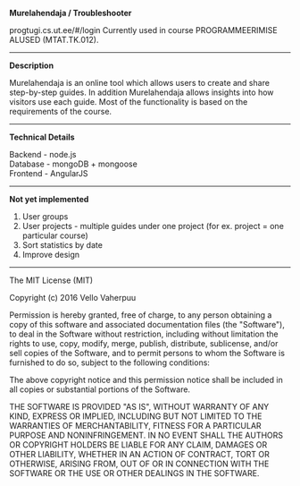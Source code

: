 **Murelahendaja / Troubleshooter**

progtugi.cs.ut.ee/#/login
Currently used in course PROGRAMMEERIMISE ALUSED (MTAT.TK.012).
- - -
**Description**

Murelahendaja is an online tool which allows users to create and share step-by-step guides. In addition Murelahendaja allows insights into how visitors use each guide. Most of the functionality is based on the requirements of the course.

- - -
**Technical Details**

Backend - node.js 
<br /> Database - mongoDB + mongoose
<br /> Frontend - AngularJS


- - -
**Not yet implemented**

1. User groups
2. User projects - multiple guides under one project (for ex. project = one particular course)
3. Sort statistics by date
4. Improve design
- - -
The MIT License (MIT)

Copyright (c) 2016 Vello Vaherpuu

Permission is hereby granted, free of charge, to any person obtaining a copy
of this software and associated documentation files (the "Software"), to deal
in the Software without restriction, including without limitation the rights
to use, copy, modify, merge, publish, distribute, sublicense, and/or sell
copies of the Software, and to permit persons to whom the Software is
furnished to do so, subject to the following conditions:

The above copyright notice and this permission notice shall be included in all
copies or substantial portions of the Software.

THE SOFTWARE IS PROVIDED "AS IS", WITHOUT WARRANTY OF ANY KIND, EXPRESS OR
IMPLIED, INCLUDING BUT NOT LIMITED TO THE WARRANTIES OF MERCHANTABILITY,
FITNESS FOR A PARTICULAR PURPOSE AND NONINFRINGEMENT. IN NO EVENT SHALL THE
AUTHORS OR COPYRIGHT HOLDERS BE LIABLE FOR ANY CLAIM, DAMAGES OR OTHER
LIABILITY, WHETHER IN AN ACTION OF CONTRACT, TORT OR OTHERWISE, ARISING FROM,
OUT OF OR IN CONNECTION WITH THE SOFTWARE OR THE USE OR OTHER DEALINGS IN THE
SOFTWARE.
